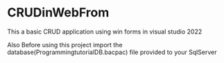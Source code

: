 # CRUDinWebFrom
This a basic CRUD application using win forms in visual studio 2022 

Also Before using this project import the database(ProgrammingtutorialDB.bacpac) file provided to your SqlServer
